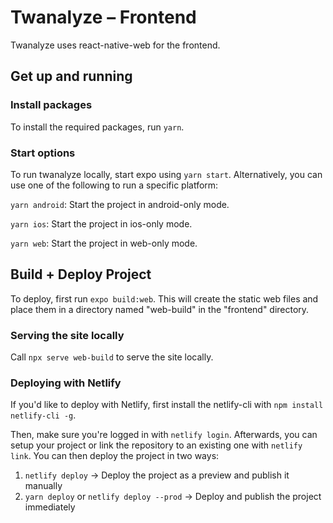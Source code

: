 # Twanalyze – Frontend

Twanalyze uses react-native-web for the frontend.

## Get up and running

### Install packages

To install the required packages, run `yarn`.

### Start options

To run twanalyze locally, start expo using `yarn start`. Alternatively, you can use one of the following to run a specific platform:

`yarn android`: Start the project in android-only mode.

`yarn ios`: Start the project in ios-only mode.

`yarn web`: Start the project in web-only mode.

## Build + Deploy Project

To deploy, first run `expo build:web`. This will create the static web files and place them in a directory named "web-build" in the "frontend" directory.

### Serving the site locally

Call `npx serve web-build` to serve the site locally.

### Deploying with Netlify

If you'd like to deploy with Netlify, first install the netlify-cli with `npm install netlify-cli -g`.

Then, make sure you're logged in with `netlify login`. Afterwards, you can setup your project or link the repository to an existing one with `netlify link`. You can then deploy the project in two ways:

1. `netlify deploy` -> Deploy the project as a preview and publish it manually
2. `yarn deploy` or `netlify deploy --prod` -> Deploy and publish the project immediately
